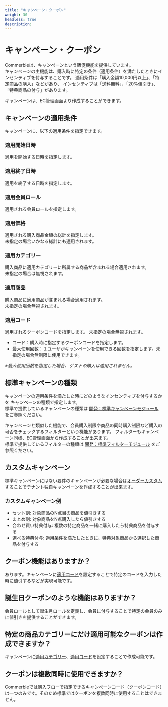 ```yaml
---
title: "キャンペーン・クーポン"
weight: 30
headless: true
description: 
---
```


# キャンペーン・クーポン
Commerbleは、キャンペーンという販促機能を提供しています。  
キャンペーンの主機能は、購入時に特定の条件（適用条件）を満たしたときにインセンティブを付与することです。
適用条件は「購入金額10,000円以上」、「特定商品の購入」などがあり、
インセンティブは「送料無料」、「20%値引き」、「特典商品の付与」があります。

キャンペーンは、EC管理画面より作成することができます。

## キャンペーンの適用条件
キャンペーンに、以下の適用条件を指定できます。

### 適用開始日時
適用を開始する日時を指定します。

### 適用終了日時
適用を終了する日時を指定します。

### 適用会員ロール
適用される会員ロールを指定します。

### 適用価格
適用される購入商品金額の総計を指定します。  
未指定の場合いかなる総計にも適用されます。

### 適用カテゴリー
購入商品に適用カテゴリーに所属する商品が含まれる場合適用されます。  
未指定の場合は無視されます。

### 適用商品
購入商品に適用商品が含まれる場合適用されます。  
未指定の場合無視されます。

### 適用コード
適用されるクーポンコードを指定します。
未指定の場合無視されます。
- コード：購入時に指定するクーポンコードを指定します。
- 最大使用回数：１ユーザがキャンペーンを使用できる回数を指定します。未指定の場合無制限に使用できます。

*※最大使用回数を指定した場合、ゲストの購入は適用されません。*

## 標準キャンペーンの種類
キャンペーンの適用条件を満たした時にどのようなインセンティブを付与するかを
キャンペーンの種類で指定します。  
標準で提供しているキャンペーンの種類は [開発：標準キャンペーンモジュール](../development/campaign#標準キャンペーンモジュール) をご参照ください。

キャンペーンと類似した機能で、会員購入制限や商品の同時購入制限など購入の可否をチェックするフィルターという機能があります。
フィルターもキャンペーン同様、EC管理画面から作成することが出来ます。  
標準で提供しているフィルターの種類は [開発：標準フィルターモジュール](../development/campaign#標準フィルターモジュール) をご参照ください。

## カスタムキャンペーン
標準キャンペーンにはない要件のキャンペーンが必要な場合は[オーダーカスタム](../features/customization/#オーダーカスタム)することでテナント独自キャンペーンを作成することが出来ます。  

### カスタムキャンペーン例  
- セット割: 対象商品のN点目の商品を値引きする
- まとめ割: 対象商品をN点購入したら値引きする
- 合わせ買い特典付与: 複数の特定商品を一緒に購入したら特典商品を付与する
- 選べる特典付与: 適用条件を満たしたときに、特典対象商品から選択した商品を付与する

## クーポン機能はありますか？
あります。キャンペーンに[適用コード](#適用コード)を設定することで特定のコードを入力した時に値引するなどが実現可能です。

## 誕生日クーポンのような機能はありますか？
会員ロールとして誕生月ロールを定義し、会員に付与することで特定の会員のみに値引きを提供することができます。

## 特定の商品カテゴリーにだけ適用可能なクーポンは作成できますか？
キャンペーンに[適用カテゴリー](#適用カテゴリー)、[適用コード](#適用コード)を設定することで作成可能です。

## クーポンは複数同時に使用できますか？
Commerbleでは購入フローで指定できるキャンペーンコード（クーポンコード）は一つのみです。そのため標準ではクーポンを複数同時に使用することはできません。

